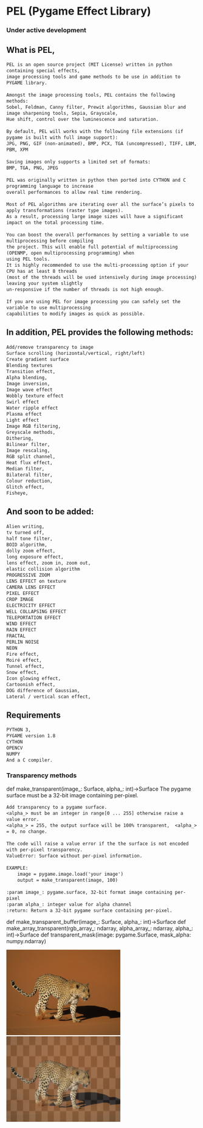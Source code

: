 # PEL (Pygame Effect Library)
### Under active development 


## What is PEL, 
```
PEL is an open source project (MIT License) written in python containing special effects, 
image processing tools and game methods to be use in addition to PYGAME library.

Amongst the image processing tools, PEL contains the following methods:
Sobel, Feldman, Canny filter, Prewit algorithms, Gaussian blur and image sharpening tools, Sepia, Grayscale, 
Hue shift, control over the luminescence and saturation.

By default, PEL will works with the following file extensions (if pygame is built with full image support):
JPG, PNG, GIF (non-animated), BMP, PCX, TGA (uncompressed), TIFF, LBM, PBM, XPM 

Saving images only supports a limited set of formats:
BMP, TGA, PNG, JPEG

PEL was originally written in python then ported into CYTHON and C programming language to increase 
overall performances to allow real time rendering. 

Most of PEL algorithms are iterating over all the surface’s pixels to apply transformations (raster type images). 
As a result, processing large image sizes will have a significant impact on the total processing time.
 
You can boost the overall performances by setting a variable to use multiprocessing before compiling 
the project. This will enable full potential of multiprocessing (OPENMP, open multiprocessing programming) when 
using PEL tools.
It is highly recommended to use the multi-processing option if your CPU has at least 8 threads 
(most of the threads will be used intensively during image processing) leaving your system slightly 
un-responsive if the number of threads is not high enough. 

If you are using PEL for image processing you can safely set the variable to use multiprocessing 
capabilities to modify images as quick as possible.
```
## In addition, PEL provides the following methods:
```
Add/remove transparency to image
Surface scrolling (horizontal/vertical, right/left)
Create gradient surface
Blending textures
Transition effect,
Alpha blending,
Image inversion, 
Image wave effect
Wobbly texture effect
Swirl effect
Water ripple effect
Plasma effect
Light effect
Image RGB filtering,
Greyscale methods, 
Dithering, 
Bilinear filter,
Image rescaling,
RGB split channel, 
Heat flux effect, 
Median filter, 
Bilateral filter,
Colour reduction, 
Glitch effect, 
Fisheye, 
```
## And soon to be added:
```
Alien writing, 
tv turned off, 
half tone filter, 
BOID algorithm, 
dolly zoom effect, 
long exposure effect, 
lens effect, zoom in, zoom out, 
elastic collision algorithm
PROGRESSIVE ZOOM 
LENS EFFECT on texture
CAMERA LENS EFFECT
PIXEL EFFECT
CROP IMAGE 
ELECTRICITY EFFECT
WELL COLLAPSING EFFECT
TELEPORTATION EFFECT
WIND EFFECT
RAIN EFFECT
FRACTAL
PERLIN NOISE
NEON
Fire effect, 
Moiré effect, 
Tunnel effect, 
Snow effect, 
Icon glowing effect, 
Cartoonish effect, 
DOG difference of Gaussian,
Lateral / vertical scan effect, 
```
## Requirements
```
PYTHON 3, 
PYGAME version 1.8 
CYTHON
OPENCV
NUMPY
And a C compiler.
```

### Transparency methods

def make_transparent(image_: Surface, alpha_: int)->Surface
    The pygame surface must be a 32-bit image containing per-pixel.
    
    Add transparency to a pygame surface.
    <alpha_> must be an integer in range[0 ... 255] otherwise raise a value error.
    <alpha_> = 255, the output surface will be 100% transparent,  <alpha_> = 0, no change.
    
    The code will raise a value error if the the surface is not encoded with per-pixel transparency. 
    ValueError: Surface without per-pixel information.
    
    EXAMPLE: 
        image = pygame.image.load('your image')
        output = make_transparent(image, 100) 

    :param image_: pygame.surface, 32-bit format image containing per-pixel  
    :param alpha_: integer value for alpha channel
    :return: Return a 32-bit pygame surface containing per-pixel.

def make_transparent_buffer(image_: Surface, alpha_: int)->Surface
def make_array_transparent(rgb_array_: ndarray, alpha_array_: ndarray, alpha_: int)->Surface
def transparent_mask(image: pygame.Surface, mask_alpha: numpy.ndarray)



![alt text](Assets/Leopard.jpg)
![alt text](Assets/transparency64.png)
